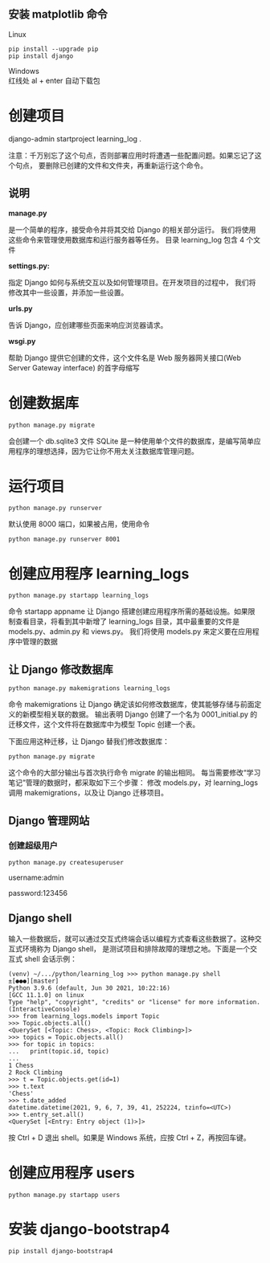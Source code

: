## 安装 matplotlib 命令
Linux  
```
pip install --upgrade pip
pip install django
```

Windows  
红线处 al + enter 自动下载包

# 创建项目

django-admin startproject learning_log .

注意：千万别忘了这个句点，否则部署应用时将遭遇一些配置问题。如果忘记了这个句点，
要删除已创建的文件和文件夹，再重新运行这个命令。

## 说明
**manage.py**

是一个简单的程序，接受命令并将其交给 Django 的相关部分运行。
我们将使用这些命令来管理使用数据库和运行服务器等任务。
目录 learning_log 包含 4 个文件

**settings.py:**

指定 Django 如何与系统交互以及如何管理项目。在开发项目的过程中，
我们将修改其中一些设置，并添加一些设置。

**urls.py**

告诉 Django，应创建哪些页面来响应浏览器请求。

**wsgi.py**

帮助 Django 提供它创建的文件，这个文件名是 Web 服务器网关接口(Web Server Gateway interface)
的首字母缩写

# 创建数据库
```
python manage.py migrate
```
会创建一个 db.sqlite3 文件
SQLite 是一种使用单个文件的数据库，是编写简单应用程序的理想选择，因为它让你不用太关注数据库管理问题。

# 运行项目
```
python manage.py runserver
```
默认使用 8000 端口，如果被占用，使用命令
```
python manage.py runserver 8001
```

# 创建应用程序 learning_logs
```
python manage.py startapp learning_logs
```
命令 startapp appname 让 Django 搭建创建应用程序所需的基础设施。如果限制查看目录，将看到其中新增了
learning_logs 目录，其中最重要的文件是 models.py、admin.py 和 views.py。
我们将使用 models.py 来定义要在应用程序中管理的数据

## 让 Django 修改数据库
```
python manage.py makemigrations learning_logs
```
命令 makemigrations 让 Django 确定该如何修改数据库，使其能够存储与前面定义的新模型相关联的数据。
输出表明 Django 创建了一个名为 0001_initial.py 的迁移文件，这个文件将在数据库中为模型 Topic 创建一个表。

下面应用这种迁移，让 Django 替我们修改数据库：
```
python manage.py migrate
```
这个命令的大部分输出与首次执行命令 migrate 的输出相同。
每当需要修改“学习笔记”管理的数据时，都采取如下三个步骤：
修改 models.py，对 learning_logs 调用 makemigrations，以及让 Django 迁移项目。

## Django 管理网站
### 创建超级用户
```
python manage.py createsuperuser
```
username:admin

password:123456

## Django shell
输入一些数据后，就可以通过交互式终端会话以编程方式查看这些数据了。这种交互式环境称为 Django shell，
是测试项目和排除故障的理想之地。下面是一个交互式 shell 会话示例：
```
(venv) ~/.../python/learning_log >>> python manage.py shell                                                                                                         ±[●●●][master]
Python 3.9.6 (default, Jun 30 2021, 10:22:16)
[GCC 11.1.0] on linux
Type "help", "copyright", "credits" or "license" for more information.
(InteractiveConsole)
>>> from learning_logs.models import Topic
>>> Topic.objects.all()
<QuerySet [<Topic: Chess>, <Topic: Rock Climbing>]>
>>> topics = Topic.objects.all()
>>> for topic in topics:
...   print(topic.id, topic)
...
1 Chess
2 Rock Climbing
>>> t = Topic.objects.get(id=1)
>>> t.text
'Chess'
>>> t.date_added
datetime.datetime(2021, 9, 6, 7, 39, 41, 252224, tzinfo=<UTC>)
>>> t.entry_set.all()
<QuerySet [<Entry: Entry object (1)>]>
```
按 Ctrl + D 退出 shell。如果是 Windows 系统，应按 Ctrl + Z，再按回车键。

# 创建应用程序 users
```
python manage.py startapp users
```

# 安装 django-bootstrap4
```
pip install django-bootstrap4
```